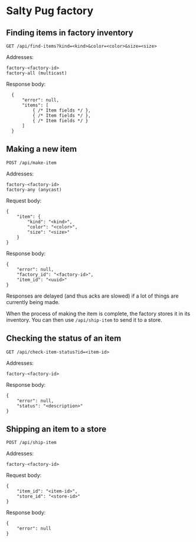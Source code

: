# Salty Pug factory

## Finding items in factory inventory

    GET /api/find-items?kind=<kind>&color=<color>&size=<size>

Addresses:

    factory-<factory-id>
    factory-all (multicast)

Response body:

      {
          "error": null,
          "items": [
              { /* Item fields */ },
              { /* Item fields */ },
              { /* Item fields */ }
          ]
      }

## Making a new item

    POST /api/make-item

Addresses:

    factory-<factory-id>
    factory-any (anycast)

Request body:

    {
        "item": {
            "kind": "<kind>",
            "color": "<color>",
            "size": "<size>"
        }
    }

Response body:

    {
        "error": null,
        "factory_id": "<factory-id>",
        "item_id": "<uuid>"
    }

Responses are delayed (and thus acks are slowed) if a lot of things
are currently being made.

When the process of making the item is complete, the factory stores it
in its inventory.  You can then use `/api/ship-item` to send it to a
store.

## Checking the status of an item

    GET /api/check-item-status?id=<item-id>

Addresses:

    factory-<factory-id>

Response body:

    {
        "error": null,
        "status": "<description>"
    }

## Shipping an item to a store

    POST /api/ship-item

Addresses:

    factory-<factory-id>

Request body:

    {
        "item_id": "<item-id>",
        "store_id": "<store-id>"
    }

Response body:

    {
        "error": null
    }
